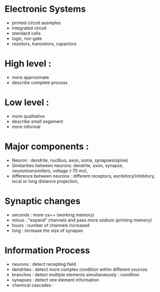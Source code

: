 # Electronic Systems
* printed circoit assmples
* integrated circoit
* standard cells
* logic, nor-gate
* resistors, transistors, capactors


# High level :
* more approximate
* describe complete process

# Low level :
* more qualitative
* describe small segement
* more informal


# Major components :
* Neuron : dendrite, nuclbus, axon, soma, synapses(spine)
* Similarities between neurons: dendrite, axon, synapse, neurontransimiters,  voltage (-70 mv),
* difference between neurons : different receptors,  excitetory/inhibitory, local or long distance projection,

# Synaptic changes
* seconds : more ca++ (working memory)
* minus : "expand" channels and pass more sodium (priming memory)
* hours : number of channels increased
* long : increase the size of synapse

# Information Process
* neurons : detect recepting field
* dendrites :  detect more complex condition within different sources
* branches : detect multiple elements simultaneously : condition
* synapses : detect one element information
* chemical cascades : 
